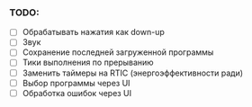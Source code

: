 
### TODO:

* [ ] Обрабатывать нажатия как down-up
* [ ] Звук
* [ ] Сохранение последней загруженной программы
* [ ] Тики выполнения по прерыванию
* [ ] Заменить таймеры на RTIC (энергоэффективности ради)
* [ ] Выбор программы через UI
* [ ] Обработка ошибок через UI
